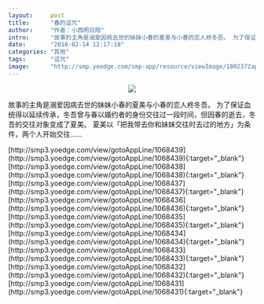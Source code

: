 ```yaml
---
layout:     post
title:      "春的诅咒"
author:     "作者：小西明日翔"
intro:      "故事的主角是溺爱因病去世的妹妹小春的夏美与小春的恋人柊冬吾。 为了保证血统得以延续传承，冬吾曾与春以婚约者的身份交往过一段时间，但因春的逝去，冬吾的交往对象变成了夏美。 夏美以「把我带去你和妹妹交往时去过的地方」为条件，两个人开始交往……"
date:       "2018-02-14 12:17:18"
categories: "其他"
tags:       "诅咒"
image:      "http://smp.yoedge.com/smp-app/resource/viewImage/1002372appline.png"
---
```

<div style="text-align: center">
<p><img src="http://smp.yoedge.com/smp-app/resource/viewImage/1002372appline.png"/></p>
</div>
<p class="post-meta">
<span>故事的主角是溺爱因病去世的妹妹小春的夏美与小春的恋人柊冬吾。 为了保证血统得以延续传承，冬吾曾与春以婚约者的身份交往过一段时间，但因春的逝去，冬吾的交往对象变成了夏美。 夏美以「把我带去你和妹妹交往时去过的地方」为条件，两个人开始交往……</span>
</p>
[http://smp3.yoedge.com/view/gotoAppLine/1068439](http://smp3.yoedge.com/view/gotoAppLine/1068439){:target="_blank"}
[http://smp3.yoedge.com/view/gotoAppLine/1068438](http://smp3.yoedge.com/view/gotoAppLine/1068438){:target="_blank"}
[http://smp3.yoedge.com/view/gotoAppLine/1068437](http://smp3.yoedge.com/view/gotoAppLine/1068437){:target="_blank"}
[http://smp3.yoedge.com/view/gotoAppLine/1068436](http://smp3.yoedge.com/view/gotoAppLine/1068436){:target="_blank"}
[http://smp3.yoedge.com/view/gotoAppLine/1068435](http://smp3.yoedge.com/view/gotoAppLine/1068435){:target="_blank"}
[http://smp3.yoedge.com/view/gotoAppLine/1068434](http://smp3.yoedge.com/view/gotoAppLine/1068434){:target="_blank"}
[http://smp3.yoedge.com/view/gotoAppLine/1068433](http://smp3.yoedge.com/view/gotoAppLine/1068433){:target="_blank"}
[http://smp3.yoedge.com/view/gotoAppLine/1068432](http://smp3.yoedge.com/view/gotoAppLine/1068432){:target="_blank"}
[http://smp3.yoedge.com/view/gotoAppLine/1068431](http://smp3.yoedge.com/view/gotoAppLine/1068431){:target="_blank"}



